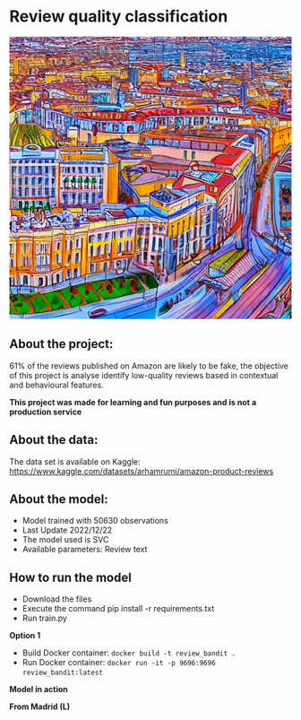 # Review quality classification
![alt text](https://github.com/KevsDe/madrid_house_price/blob/main/static/madrid.jpg?raw=true)
## About the project:
61% of the reviews published on Amazon are likely to be fake, the objective of this project is analyse identify low-quality reviews based in contextual and behavioural features.

**This project was made for learning and fun purposes and is not a production service**

## About the data:
The data set is available on Kaggle: 
https://www.kaggle.com/datasets/arhamrumi/amazon-product-reviews

## About the model:
 - Model trained with 50630 observations
 - Last Update 2022/12/22
 - The model used is SVC
 - Available parameters: Review text
 
## How to run the model
 - Download the files
 - Execute the command pip install -r requirements.txt
 - Run train.py

**Option 1**
 - Build Docker container: `docker build -t review_bandit .`
 - Run Docker container: `docker run -it -p 9696:9696 review_bandit:latest`
 
**Model in action**


**From Madrid (L)**
